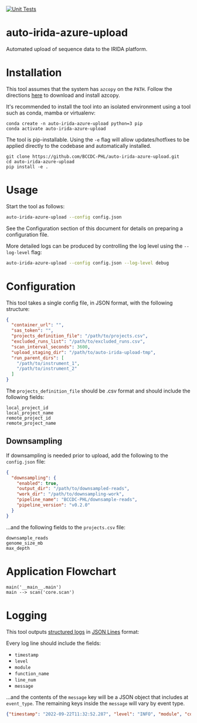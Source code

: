 [![Unit Tests](https://github.com/BCCDC-PHL/auto-irida-azure-upload/actions/workflows/unit_tests.yml/badge.svg)](https://github.com/BCCDC-PHL/auto-irida-azure-upload/actions/workflows/unit_tests.yml)

# auto-irida-azure-upload
Automated upload of sequence data to the IRIDA platform.

# Installation
This tool assumes that the system has `azcopy` on the `PATH`. Follow the directions [here](https://learn.microsoft.com/en-us/azure/storage/common/storage-use-azcopy-v10) to
download and install azcopy.

It's recommended to install the tool into an isolated environment using a tool such as conda, mamba or virtualenv:
```
conda create -n auto-irida-azure-upload python=3 pip
conda activate auto-irida-azure-upload
```

The tool is pip-installable. Using the `-e` flag will allow updates/hotfixes to be applied directly to the codebase and automatically installed.

```
git clone https://github.com/BCCDC-PHL/auto-irida-azure-upload.git
cd auto-irida-azure-upload
pip install -e .
```

# Usage
Start the tool as follows:

```bash
auto-irida-azure-upload --config config.json
```

See the Configuration section of this document for details on preparing a configuration file.

More detailed logs can be produced by controlling the log level using the `--log-level` flag:

```bash
auto-irida-azure-upload --config config.json --log-level debug
```

# Configuration
This tool takes a single config file, in JSON format, with the following structure:

```json
{
  "container_url": "",
  "sas_token": "",
  "projects_definition_file": "/path/to/projects.csv",
  "excluded_runs_list": "/path/to/excluded_runs.csv",
  "scan_interval_seconds": 3600,
  "upload_staging_dir": "/path/to/auto-irida-upload-tmp",
  "run_parent_dirs": [
    "/path/to/instrument_1",
    "/path/to/instrument_2"
  ]
}
```

The `projects_definition_file` should be .csv format and should include the following fields:

```
local_project_id
local_project_name
remote_project_id
remote_project_name
```

## Downsampling

If downsampling is needed prior to upload, add the following to the `config.json` file:

```json
{
  "downsampling": {
    "enabled": true,
    "output_dir": "/path/to/downsampled-reads",
    "work_dir": "/path/to/downsampling-work",
    "pipeline_name": "BCCDC-PHL/downsample-reads",
    "pipeline_version": "v0.2.0"
  }
}
```

...and the following fields to the `projects.csv` file:

```
downsample_reads
genome_size_mb
max_depth
```

# Application Flowchart

```mermaid
main('__main__.main')
main --> scan('core.scan')
```

# Logging
This tool outputs [structured logs](https://www.honeycomb.io/blog/structured-logging-and-your-team/) in [JSON Lines](https://jsonlines.org/) format:

Every log line should include the fields:

- `timestamp`
- `level`
- `module`
- `function_name`
- `line_num`
- `message`

...and the contents of the `message` key will be a JSON object that includes at `event_type`. The remaining keys inside the `message` will vary by event type.

```json
{"timestamp": "2022-09-22T11:32:52.287", "level": "INFO", "module", "core", "function_name": "scan", "line_num", 56, "message": {"event_type": "scan_start"}}
```
